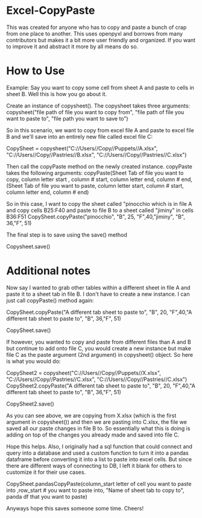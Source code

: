 # Excel-CopyPaste
This was created for anyone who has to copy and paste a bunch of crap from one place to another. This uses openpyxl and borrows from many contributors but makes it a bit more user friendly and organized. If you want to improve it and abstract it more by all means do so. 

# How to Use 

Example:
Say you want to copy some cell from sheet A and paste to cells in sheet B. Well this is how you go about it. 

Create an instance of copysheet(). 
The copysheet takes three arguments: copysheet("file path of file you want to copy from", "file path of file you want to paste to", "file path you want to save to")

So in this scenario, we want to copy from excel file A and paste to excel file B and we'll save into an entirely new file called excel file C: 

CopySheet = copysheet("C://Users//Copy//Puppets//A.xlsx", "C://Users//Copy//Pastries//B.xlsx", "C://Users//Copy//Pastries//C.xlsx")

Then call the copyPaste method on the newly created instance. 
copyPaste takes the following arguments: copyPaste(Sheet Tab of file you want to copy, column letter start , column # start, column letter end, column # end, 
                                                  (Sheet Tab of file you want to paste, column letter start, column # start, column letter end, column # end)

So in this case, I want to copy the sheet called "pinocchio which is in file A and copy cells B25:F40 and paste to file B to a sheet called "jiminy" in cells B36:F51
CopySheet.copyPaste("pinocchio", "B", 25, "F",40,"jiminy", "B", 36,"F", 51)

The final step is to save using the save() method 

Copysheet.save()

# Additional notes

Now say I wanted to grab other tables within a different sheet in file A and paste it to a sheet tab in file B. 
I don't have to create a new instance. I can just call copyPaste() method again: 

CopySheet.copyPaste("A different tab sheet to paste to", "B", 20, "F",40,"A different tab sheet to paste to", "B", 36,"F", 51)

CopySheet.save()

If however, you wanted to copy and paste from different files than A and B but continue to add onto file C, you would create a new instance but make file C as the paste 
argument (2nd argument) in copysheet() object. So here is what you would do: 

CopySheet2 = copysheet("C://Users//Copy//Puppets//X.xlsx", "C://Users//Copy//Pastries//C.xlsx", "C://Users//Copy//Pastries//C.xlsx")
CopySheet2.copyPaste("A different tab sheet to paste to", "B", 20, "F",40,"A different tab sheet to paste to", "B", 36,"F", 51)

CopySheet2.save()

As you can see above, we are copying from X.xlsx (which is the first argument in copysheet()) and then we are pasting into C.xlsx, the file we saved all our paste
changes in file B to. So essentially what this is doing is adding on top of the changes you already made and saved into file C. 

Hope this helps. Also, I originally had a sql function that could connect and query into a database and used a custom function to turn it into a pandas dataframe before 
converting it into a list to paste into excel cells. But since there are different ways of connecting to DB, I left it blank for others to customize it for their use 
cases.


CopySheet.pandasCopyPaste(column_start letter of cell you want to paste into ,row_start # you want to paste into, "Name of sheet tab to copy to", panda df that you want to paste)

Anyways hope this saves someone some time. Cheers! 

